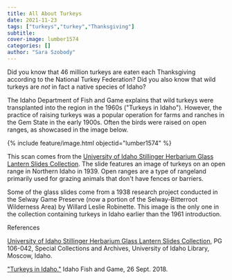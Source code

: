 ```yaml
---
title: All About Turkeys
date: 2021-11-23
tags: ["turkeys","turkey","Thanksgiving"]
subtitle: 
cover-image: lumber1574
categories: []
author: "Sara Szobody"
---
```

Did you know that 46 million turkeys are eaten each Thanksgiving according to the National Turkey Federation? Did you also know that wild turkeys are <i>not</i> in fact a native species of Idaho? 

The Idaho Department of Fish and Game explains that wild turkeys were transplanted into the region in the 1960s ("Turkeys in Idaho"). However, the practice of raising turkeys was a popular operation for farms and ranches in the Gem State in the early 1900s. Often the birds were raised on open ranges, as showcased in the image below.  

{% include feature/image.html objectid="lumber1574" %}

This scan comes from the [University of Idaho Stillinger Herbarium Glass Lantern Slides Collection](https://archiveswest.orbiscascade.org/ark:/80444/xv02447). The slide features an image of turkeys on an open range in Northern Idaho in 1939. Open ranges are a type of rangeland primarily used for grazing animals that don't have fences or barriers.  

Some of the glass slides come from a 1938 research project conducted in the Selway Game Preserve (now a portion of the Selway-Bitterroot Wilderness Area) by Willard Leslie Robinette. This image is the only one in the collection containing turkeys in Idaho earlier than the 1961 introduction.  

References 

[University of Idaho Stillinger Herbarium Glass Lantern Slides Collection](https://archiveswest.orbiscascade.org/ark:/80444/xv02447), PG 106-042, Special Collections and Archives, University of Idaho Library, Moscow, Idaho. 

["Turkeys in Idaho."](https://idfg.idaho.gov/hunt/upland-game/turkey) Idaho Fish and Game, 26 Sept. 2018.